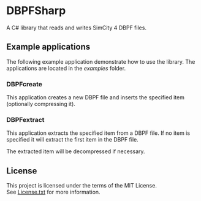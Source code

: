 # DBPFSharp

A C# library that reads and writes SimCity 4 DBPF files.

## Example applications

The following example application demonstrate how to use the library.
The applications are located in the _examples_ folder.

### DBPFcreate

This application creates a new DBPF file and inserts the specified item (optionally compressing it).

### DBPFextract

This application extracts the specified item from a DBPF file.
If no item is specified it will extract the first item in the DBPF file.

The extracted item will be decompressed if necessary.

## License

This project is licensed under the terms of the MIT License.   
See [License.txt](License.txt) for more information.